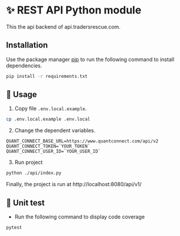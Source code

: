 # ✨ REST API Python module

This the api backend of api.tradersrescue.com.

## Installation

Use the package manager [pip](https://pip.pypa.io/en/stable/) to run the following command to install dependencies.

```bash
pip install -r requirements.txt
```

## 🚀 Usage

1. Copy file `.env.local.example`.

```bash
cp .env.local.example .env.local
```

2. Change the dependent variables.

```env
QUANT_CONNECT_BASE_URL=https://www.quantconnect.com/api/v2
QUANT_CONNECT_TOKEN=`YOUR_TOKEN`
QUANT_CONNECT_USER_ID=`YOUR_USER_ID`
```

3. Run project
```bash
python ./api/index.py
```

Finally, the project is run at http://localhost:8080/api/v1/

## 🚀 Unit test

- Run the following command to display code coverage

```bash
pytest
```
